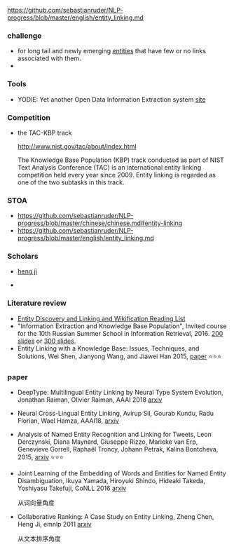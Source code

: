 https://github.com/sebastianruder/NLP-progress/blob/master/english/entity_linking.md







### challenge

+ for long tail and newly emerging <u>entities</u> that have few or no links associated with them.
+ 



### Tools

+ YODIE: Yet another Open Data Information Extraction system [site](https://gate.ac.uk/applications/yodie.html)



### Competition

+ the TAC-KBP track

  http://www.nist.gov/tac/about/index.html

  The Knowledge Base Population (KBP) track conducted as part of NIST Text Analysis Conference (TAC) is an international entity linking competition held every year since 2009. Entity linking is regarded as one of the two subtasks in this track.

  

### STOA

+ https://github.com/sebastianruder/NLP-progress/blob/master/chinese/chinese.md#entity-linking
+ https://github.com/sebastianruder/NLP-progress/blob/master/english/entity_linking.md



### Scholars

+ [heng ji](http://nlp.cs.rpi.edu/hengji.html) 

+ 

  



### Literature review

+ [Entity Discovery and Linking and Wikification Reading List](http://nlp.cs.rpi.edu/kbp/2018/elreading.html)
+ "Information Extraction and Knowledge Base Population", Invited course for the 10th Russian Summer School in Information Retrieval, 2016. [200 slides](http://nlp.cs.rpi.edu/ie2016.pptx) or [300 slides](http://nlp.cs.rpi.edu/ie2016_long.pptx).
+ Entity Linking with a Knowledge Base: Issues, Techniques, and Solutions, Wei Shen, Jianyong Wang, and Jiawei Han 2015, [paper](http://dbgroup.cs.tsinghua.edu.cn/wangjy/papers/TKDE14-entitylinking.pdf) :star::star::star:



### paper

+ DeepType: Multilingual Entity Linking by Neural Type System Evolution, Jonathan Raiman, Olivier Raiman, AAAI 2018  [arxiv](https://arxiv.org/pdf/1802.01021.pdf) 
+ Neural Cross-Lingual Entity Linking, Avirup Sil, Gourab Kundu, Radu Florian, Wael Hamza, AAAI18, [arxiv](https://arxiv.org/abs/1712.01813) 



+ Analysis of Named Entity Recognition and Linking for Tweets, Leon Derczynski, Diana Maynard, Giuseppe Rizzo, Marieke van Erp, Genevieve Gorrell, Raphaël Troncy, Johann Petrak, Kalina Bontcheva, 2015, [arxiv](https://arxiv.org/abs/1410.7182) :star::star::star:

  

+ Joint Learning of the Embedding of Words and Entities for Named Entity Disambiguation, Ikuya Yamada, Hiroyuki Shindo, Hideaki Takeda, Yoshiyasu Takefuji, CoNLL 2016 [arxiv](https://arxiv.org/abs/1601.01343) 

  从词向量角度

+ Collaborative Ranking: A Case Study on Entity Linking, Zheng Chen, Heng Ji, emnlp 2011 [arxiv](https://www.aclweb.org/anthology/D11-1071) 

  从文本排序角度



